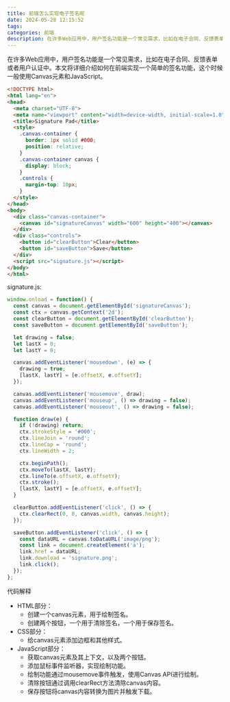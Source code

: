 ```yaml
---
title: 前端怎么实现电子签名呢
date: 2024-05-28 12:15:52
tags:
categories: 前端
description: 在许多Web应用中，用户签名功能是一个常见需求，比如在电子合同、反馈表单或者用户认证中。本文将详细介绍如何在前端实现一个简单的签名功能，这个时候一般使用Canvas元素和JavaScript。
---
```


在许多Web应用中，用户签名功能是一个常见需求，比如在电子合同、反馈表单或者用户认证中。本文将详细介绍如何在前端实现一个简单的签名功能，这个时候一般使用Canvas元素和JavaScript。

```html
<!DOCTYPE html>
<html lang="en">
<head>
  <meta charset="UTF-8">
  <meta name="viewport" content="width=device-width, initial-scale=1.0">
  <title>Signature Pad</title>
  <style>
    .canvas-container {
      border: 1px solid #000;
      position: relative;
    }
    .canvas-container canvas {
      display: block;
    }
    .controls {
      margin-top: 10px;
    }
  </style>
</head>
<body>
  <div class="canvas-container">
    <canvas id="signatureCanvas" width="600" height="400"></canvas>
  </div>
  <div class="controls">
    <button id="clearButton">Clear</button>
    <button id="saveButton">Save</button>
  </div>
  <script src="signature.js"></script>
</body>
</html>
```

signature.js:

```js
window.onload = function() {
  const canvas = document.getElementById('signatureCanvas');
  const ctx = canvas.getContext('2d');
  const clearButton = document.getElementById('clearButton');
  const saveButton = document.getElementById('saveButton');

  let drawing = false;
  let lastX = 0;
  let lastY = 0;

  canvas.addEventListener('mousedown', (e) => {
    drawing = true;
    [lastX, lastY] = [e.offsetX, e.offsetY];
  });

  canvas.addEventListener('mousemove', draw);
  canvas.addEventListener('mouseup', () => drawing = false);
  canvas.addEventListener('mouseout', () => drawing = false);

  function draw(e) {
    if (!drawing) return;
    ctx.strokeStyle = '#000';
    ctx.lineJoin = 'round';
    ctx.lineCap = 'round';
    ctx.lineWidth = 2;

    ctx.beginPath();
    ctx.moveTo(lastX, lastY);
    ctx.lineTo(e.offsetX, e.offsetY);
    ctx.stroke();
    [lastX, lastY] = [e.offsetX, e.offsetY];
  }

  clearButton.addEventListener('click', () => {
    ctx.clearRect(0, 0, canvas.width, canvas.height);
  });

  saveButton.addEventListener('click', () => {
    const dataURL = canvas.toDataURL('image/png');
    const link = document.createElement('a');
    link.href = dataURL;
    link.download = 'signature.png';
    link.click();
  });
};
```

代码解释

- HTML部分：
  - 创建一个canvas元素，用于绘制签名。
  - 创建两个按钮，一个用于清除签名，一个用于保存签名。
- CSS部分：
  - 给canvas元素添加边框和其他样式。
- JavaScript部分：
  - 获取canvas元素及其上下文，以及两个按钮。
  - 添加鼠标事件监听器，实现绘制功能。
  - 绘制功能通过mousemove事件触发，使用Canvas API进行绘制。
  - 清除按钮通过调用clearRect方法清除canvas内容。
  - 保存按钮将canvas内容转换为图片并触发下载。